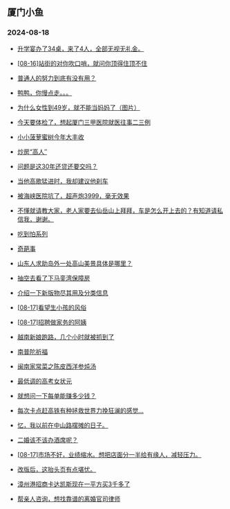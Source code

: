 ## 厦门小鱼 
### 2024-08-18

+ [升学宴办了34桌，来了4人，全部无视无礼金。](http://bbs.xmfish.com/read-htm-tid-18232952.html)

+ [[08-16]站街的对你吹口哨，就问你顶得住顶不住](http://bbs.xmfish.com/read-htm-tid-18232849.html)

+ [普通人的努力到底有没有用？](http://bbs.xmfish.com/read-htm-tid-18232826.html)

+ [鸭鸭，你慢点走。。。](http://bbs.xmfish.com/read-htm-tid-18232828.html)

+ [为什么女性到49岁，就不能当妈妈了（图片）](http://bbs.xmfish.com/read-htm-tid-18232825.html)

+ [今天要体检了，想起厦门三甲医院就医往事二三例](http://bbs.xmfish.com/read-htm-tid-18232841.html)

+ [小小菠萝蜜树今年大丰收](http://bbs.xmfish.com/read-htm-tid-18232870.html)

+ [炒房“高人″](http://bbs.xmfish.com/read-htm-tid-18232969.html)

+ [问题是这30年还贷还要交吗？](http://bbs.xmfish.com/read-htm-tid-18232943.html)

+ [当他高歌猛进时，我却建议他刹车](http://bbs.xmfish.com/read-htm-tid-18232968.html)

+ [被海峡医院坑了，超声炮3999，毫无效果](http://bbs.xmfish.com/read-htm-tid-18233032.html)

+ [不懂就请教大家，老人家要去仙岳山上拜拜，车是怎么开上去的？有知道请私信我，谢谢。](http://bbs.xmfish.com/read-htm-tid-18232999.html)

+ [吃到怕系列](http://bbs.xmfish.com/read-htm-tid-18233068.html)

+ [奇葩事](http://bbs.xmfish.com/read-htm-tid-18232939.html)

+ [山东人求助岛外一处高山美景具体是哪里？](http://bbs.xmfish.com/read-htm-tid-18232893.html)

+ [抽空去看了下马銮湾保障房](http://bbs.xmfish.com/read-htm-tid-18233144.html)

+ [介绍一下新版物尽其用及分类信息](http://bbs.xmfish.com/read-htm-tid-18233134.html)

+ [[08-17]看望生小孩的风俗](http://bbs.xmfish.com/read-htm-tid-18232992.html)

+ [[08-17]招聘做家务的阿姨](http://bbs.xmfish.com/read-htm-tid-18232966.html)

+ [越南新娘跑路，几个小时就被抓到了](http://bbs.xmfish.com/read-htm-tid-18233092.html)

+ [南普陀祈福](http://bbs.xmfish.com/read-htm-tid-18233086.html)

+ [闽南家常菜之陈皮西洋参炖汤](http://bbs.xmfish.com/read-htm-tid-18232982.html)

+ [最低调的高考女状元](http://bbs.xmfish.com/read-htm-tid-18233171.html)

+ [就想问一下每单能赚多少钱？](http://bbs.xmfish.com/read-htm-tid-18233070.html)

+ [每次卡点赶高铁有种拯救世界力挽狂澜的感觉…](http://bbs.xmfish.com/read-htm-tid-18233054.html)

+ [忆，我以前在中山路摆摊的日子。](http://bbs.xmfish.com/read-htm-tid-18233124.html)

+ [二婚该不该办酒席呢？](http://bbs.xmfish.com/read-htm-tid-18233203.html)

+ [[08-17]市场不好，业绩缩水。想把店面分一半给有缘人，减轻压力。](http://bbs.xmfish.com/read-htm-tid-18233062.html)

+ [改版后，这抬头页有点堪忧。](http://bbs.xmfish.com/read-htm-tid-18233115.html)

+ [漳州港招商卡达凯斯现在一平方买3千多了](http://bbs.xmfish.com/read-htm-tid-18233273.html)

+ [帮亲人咨询，想找靠谱的离婚官司律师](http://bbs.xmfish.com/read-htm-tid-18233151.html)

